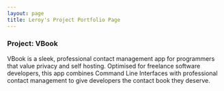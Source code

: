 ```yaml
---
layout: page
title: Leroy's Project Portfolio Page
---
```


### Project: VBook

VBook is a sleek, professional contact management app for programmers that value privacy and self hosting. Optimised for
freelance software developers, this app combines Command Line Interfaces with professional contact management to give
developers the contact book they deserve.
